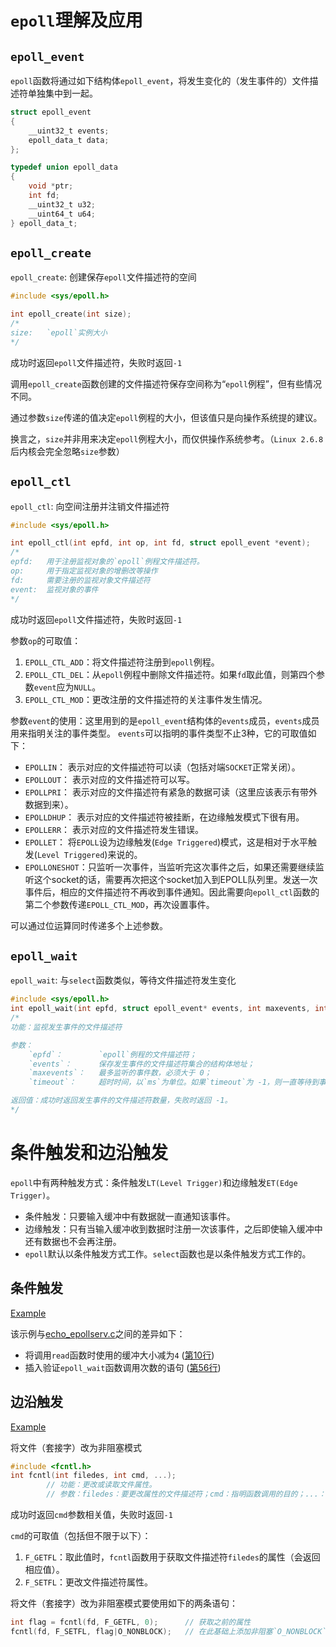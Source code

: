# `epoll`理解及应用


## `epoll_event`

`epoll`函数将通过如下结构体`epoll_event`，将发生变化的（发生事件的）文件描述符单独集中到一起。

```C
struct epoll_event
{
    __uint32_t events;
    epoll_data_t data;
};

typedef union epoll_data
{
    void *ptr;
    int fd;
    __uint32_t u32;
    __uint64_t u64;
} epoll_data_t;
```

## `epoll_create`

`epoll_create`: 创建保存`epoll`文件描述符的空间

```C
#include <sys/epoll.h>

int epoll_create(int size);
/*
size:   `epoll`实例大小
*/
```

成功时返回`epoll`文件描述符，失败时返回`-1`

调用`epoll_create`函数创建的文件描述符保存空间称为“`epoll`例程”，但有些情况不同。

通过参数`size`传递的值决定`epoll`例程的大小，但该值只是向操作系统提的建议。

换言之，`size`并非用来决定`epoll`例程大小，而仅供操作系统参考。（`Linux 2.6.8`后内核会完全忽略`size`参数）

## `epoll_ctl`

`epoll_ctl`:    向空间注册并注销文件描述符
```C
#include <sys/epoll.h>

int epoll_ctl(int epfd, int op, int fd, struct epoll_event *event);
/*
epfd:   用于注册监视对象的`epoll`例程文件描述符。
op:     用于指定监视对象的增删改等操作
fd:     需要注册的监视对象文件描述符
event:  监视对象的事件
*/
```

成功时返回`epoll`文件描述符，失败时返回`-1`

参数`op`的可取值：
1. `EPOLL_CTL_ADD`：将文件描述符注册到`epoll`例程。
2. `EPOLL_CTL_DEL`：从`epoll`例程中删除文件描述符。如果`fd`取此值，则第四个参数`event`应为`NULL`。
3. `EPOLL_CTL_MOD`：更改注册的文件描述符的关注事件发生情况。

参数`event`的使用：这里用到的是`epoll_event`结构体的`events`成员，`events`成员用来指明关注的事件类型。
`events`可以指明的事件类型不止3种，它的可取值如下：
- `EPOLLIN`：   表示对应的文件描述符可以读（包括对端`SOCKET`正常关闭）。
- `EPOLLOUT`：  表示对应的文件描述符可以写。
- `EPOLLPRI`：  表示对应的文件描述符有紧急的数据可读（这里应该表示有带外数据到来）。
- `EPOLLDHUP`： 表示对应的文件描述符被挂断，在边缘触发模式下很有用。
- `EPOLLERR`：  表示对应的文件描述符发生错误。
- `EPOLLET`：   将`EPOLL`设为边缘触发(`Edge Triggered`)模式，这是相对于水平触发(`Level Triggered`)来说的。
- `EPOLLONESHOT`：只监听一次事件，当监听完这次事件之后，如果还需要继续监听这个socket的话，需要再次把这个socket加入到EPOLL队列里。发送一次事件后，相应的文件描述符不再收到事件通知。因此需要向`epoll_ctl`函数的第二个参数传递`EPOLL_CTL_MOD`，再次设置事件。

可以通过位运算同时传递多个上述参数。

## `epoll_wait`

`epoll_wait`:   与`select`函数类似，等待文件描述符发生变化

```C
#include <sys/epoll.h>
int epoll_wait(int epfd, struct epoll_event* events, int maxevents, int timeout);
/*
功能：监视发生事件的文件描述符

参数：
    `epfd`：        `epoll`例程的文件描述符；
    `events`：      保存发生事件的文件描述符集合的结构体地址；
    `maxevents`：   最多监听的事件数，必须大于 0；
    `timeout`：     超时时间，以`ms`为单位。如果`timeout`为 -1，则一直等待到事件发生。（注意类型为 int，和 select 函数中的不同）

返回值：成功时返回发生事件的文件描述符数量，失败时返回 -1。
*/
```


# 条件触发和边沿触发

`epoll`中有两种触发方式：条件触发`LT(Level Trigger)`和边缘触发`ET(Edge Trigger)`。

- 条件触发：只要输入缓冲中有数据就一直通知该事件。
- 边缘触发：只有当输入缓冲收到数据时注册一次该事件，之后即使输入缓冲中还有数据也不会再注册。
- `epoll`默认以条件触发方式工作。`select`函数也是以条件触发方式工作的。

## 条件触发

[Example](./echo_EPLTserv.c)

该示例与[echo_epollserv.c](./echo_epollserv.c)之间的差异如下：
- 将调用`read`函数时使用的缓冲大小减为`4` ([第10行](./echo_EPLTserv.c#L10))
- 插入验证`epoll_wait`函数调用次数的语句 ([第56行](./echo_EPLTserv.c#L56))

## 边沿触发

[Example](./echo_EPETserv.c)

将文件（套接字）改为非阻塞模式

```C
#include <fcntl.h>
int fcntl(int filedes, int cmd, ...);
        // 功能：更改或读取文件属性。
        // 参数：filedes：要更改属性的文件描述符；cmd：指明函数调用的目的；...：可变参数，根据 cmd 的不同值会有不同情况。
```

成功时返回`cmd`参数相关值，失败时返回`-1`


`cmd`的可取值（包括但不限于以下）：
1. `F_GETFL`：取此值时，`fcntl`函数用于获取文件描述符`filedes`的属性（会返回相应值）。
2. `F_SETFL`：更改文件描述符属性。

将文件（套接字）改为非阻塞模式要使用如下的两条语句：

```C
int flag = fcntl(fd, F_GETFL, 0);      // 获取之前的属性
fcntl(fd, F_SETFL, flag|O_NONBLOCK);   // 在此基础上添加非阻塞`O_NONBLOCK`标志。
```

